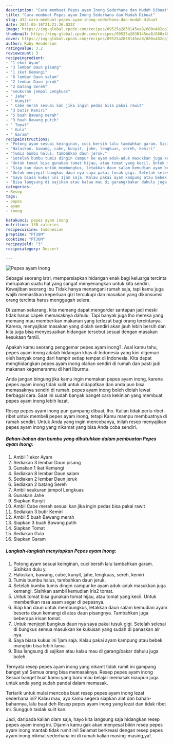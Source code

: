```yaml
---
description: "Cara membuat Pepes ayam Inong Sederhana dan Mudah Dibuat"
title: "Cara membuat Pepes ayam Inong Sederhana dan Mudah Dibuat"
slug: 432-cara-membuat-pepes-ayam-inong-sederhana-dan-mudah-dibuat
date: 2021-05-16T21:21:26.032Z
image: https://img-global.cpcdn.com/recipes/09525a2830145ea8/680x482cq70/pepes-ayam-inong-foto-resep-utama.jpg
thumbnail: https://img-global.cpcdn.com/recipes/09525a2830145ea8/680x482cq70/pepes-ayam-inong-foto-resep-utama.jpg
cover: https://img-global.cpcdn.com/recipes/09525a2830145ea8/680x482cq70/pepes-ayam-inong-foto-resep-utama.jpg
author: Ruby Henderson
ratingvalue: 3.2
reviewcount: 3
recipeingredient:
- "1 ekor Ayam"
- "3 lembar Daun pisang"
- "1 ikat Kemangi"
- "8 lembar Daun salam"
- "2 lembar Daun jeruk"
- "2 batang Sereh"
- "seukuran jempol Lengkuas"
- " Jahe"
- " Kunyit"
- " Cabe merah sesuai kan jika ingin pedas bisa pakai rawit"
- "3 butir Kemiri"
- "5 buah Bawang merah"
- "3 buah Bawang putih"
- " Tomat"
- " Gula"
- " Garam"
recipeinstructions:
- "Potong ayam sesuai keinginan, cuci bersih lalu tambahkan garam. Sisihkan dulu y."
- "Haluskan, bawang, cabe, kunyit, jahe, lengkuas, sereh, kemiri"
- "Tumis bumbu halus, tambahkan daun jeruk."
- "Setelah bumbu tumis dingin campur ke ayam aduk-aduk masukkan juga kemangi. Sisihkan sambil kemudian iris2 tomat."
- "Untuk tomat bisa gunakan tomat hijau, atau tomat yang kecil. Untuk memberikan rasa asam segar di pepesnya."
- "Siap kan daun untuk membungkus, letakkan daun salam kemudian ayam beserta daun kemangi di atas daun pisangnya. Tambahkan juga beberapa irisan tomat."
- "Untuk menjepit bungkus daun nya saya pakai tusuk gigi. Setelah selesai di bungkus semua masukkan ke kukusan yang sudah di panaskan air nya."
- "Saya biasa kukus ini 1jam saja. Kalau pakai ayam kampung atau bebek mungkin bisa lebih lama."
- "Bisa langsung di sajikan atau kalau mau di garang/bakar dahulu juga boleh."
categories:
- Resep
tags:
- pepes
- ayam
- inong

katakunci: pepes ayam inong 
nutrition: 130 calories
recipecuisine: Indonesian
preptime: "PT38M"
cooktime: "PT36M"
recipeyield: "3"
recipecategory: Dessert

---
```



![Pepes ayam Inong](https://img-global.cpcdn.com/recipes/09525a2830145ea8/680x482cq70/pepes-ayam-inong-foto-resep-utama.jpg)

Sebagai seorang istri, mempersiapkan hidangan enak bagi keluarga tercinta merupakan suatu hal yang sangat menyenangkan untuk kita sendiri. Kewajiban seorang ibu Tidak hanya menangani rumah saja, tapi kamu juga wajib memastikan keperluan gizi tercukupi dan masakan yang dikonsumsi orang tercinta harus menggugah selera.

Di zaman  sekarang, kita memang dapat mengorder santapan jadi meski tidak harus capek memasaknya dahulu. Tapi banyak juga lho mereka yang memang mau memberikan makanan yang terlezat bagi orang tercintanya. Karena, menyajikan masakan yang diolah sendiri akan jauh lebih bersih dan kita juga bisa menyesuaikan hidangan tersebut sesuai dengan masakan kesukaan famili. 



Apakah kamu seorang penggemar pepes ayam inong?. Asal kamu tahu, pepes ayam inong adalah hidangan khas di Indonesia yang kini digemari oleh banyak orang dari hampir setiap tempat di Indonesia. Kita dapat menghidangkan pepes ayam inong olahan sendiri di rumah dan pasti jadi makanan kegemaranmu di hari liburmu.

Anda jangan bingung jika kamu ingin memakan pepes ayam inong, karena pepes ayam inong tidak sulit untuk didapatkan dan anda pun bisa memasaknya sendiri di rumah. pepes ayam inong boleh diolah lewat berbagai cara. Saat ini sudah banyak banget cara kekinian yang membuat pepes ayam inong lebih lezat.

Resep pepes ayam inong pun gampang dibuat, lho. Kalian tidak perlu ribet-ribet untuk membeli pepes ayam inong, tetapi Kamu mampu membuatnya di rumah sendiri. Untuk Anda yang ingin mencobanya, inilah resep menyajikan pepes ayam inong yang nikamat yang bisa Anda coba sendiri.

<!--inarticleads1-->

##### Bahan-bahan dan bumbu yang dibutuhkan dalam pembuatan Pepes ayam Inong:

1. Ambil 1 ekor Ayam
1. Sediakan 3 lembar Daun pisang
1. Gunakan 1 ikat Kemangi
1. Sediakan 8 lembar Daun salam
1. Sediakan 2 lembar Daun jeruk
1. Sediakan 2 batang Sereh
1. Ambil seukuran jempol Lengkuas
1. Gunakan  Jahe
1. Siapkan  Kunyit
1. Ambil  Cabe merah sesuai kan jika ingin pedas bisa pakai rawit
1. Sediakan 3 butir Kemiri
1. Ambil 5 buah Bawang merah
1. Siapkan 3 buah Bawang putih
1. Siapkan  Tomat
1. Sediakan  Gula
1. Siapkan  Garam




<!--inarticleads2-->

##### Langkah-langkah menyiapkan Pepes ayam Inong:

1. Potong ayam sesuai keinginan, cuci bersih lalu tambahkan garam. Sisihkan dulu y.
1. Haluskan, bawang, cabe, kunyit, jahe, lengkuas, sereh, kemiri
1. Tumis bumbu halus, tambahkan daun jeruk.
1. Setelah bumbu tumis dingin campur ke ayam aduk-aduk masukkan juga kemangi. Sisihkan sambil kemudian iris2 tomat.
1. Untuk tomat bisa gunakan tomat hijau, atau tomat yang kecil. Untuk memberikan rasa asam segar di pepesnya.
1. Siap kan daun untuk membungkus, letakkan daun salam kemudian ayam beserta daun kemangi di atas daun pisangnya. Tambahkan juga beberapa irisan tomat.
1. Untuk menjepit bungkus daun nya saya pakai tusuk gigi. Setelah selesai di bungkus semua masukkan ke kukusan yang sudah di panaskan air nya.
1. Saya biasa kukus ini 1jam saja. Kalau pakai ayam kampung atau bebek mungkin bisa lebih lama.
1. Bisa langsung di sajikan atau kalau mau di garang/bakar dahulu juga boleh.




Ternyata resep pepes ayam inong yang nikamt tidak rumit ini gampang banget ya! Semua orang bisa memasaknya. Resep pepes ayam inong Sesuai banget buat kamu yang baru mau belajar memasak maupun juga untuk anda yang sudah pandai dalam memasak.

Tertarik untuk mulai mencoba buat resep pepes ayam inong lezat sederhana ini? Kalau mau, ayo kamu segera siapkan alat dan bahan-bahannya, lalu buat deh Resep pepes ayam inong yang lezat dan tidak ribet ini. Sungguh taidak sulit kan. 

Jadi, daripada kalian diam saja, hayo kita langsung saja hidangkan resep pepes ayam inong ini. Dijamin kamu gak akan menyesal bikin resep pepes ayam inong mantab tidak rumit ini! Selamat berkreasi dengan resep pepes ayam inong nikmat sederhana ini di rumah kalian masing-masing,ya!.

